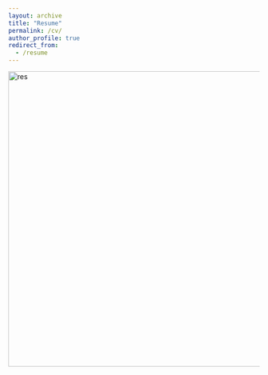 ```yaml
---
layout: archive
title: "Resume"
permalink: /cv/
author_profile: true
redirect_from:
  - /resume
---
```


<img width="591" alt="res" src="https://github.com/kewal97/kewal97.github.io/assets/116126736/c8f503d3-430a-4895-9590-f1de4d6bc9b8">

